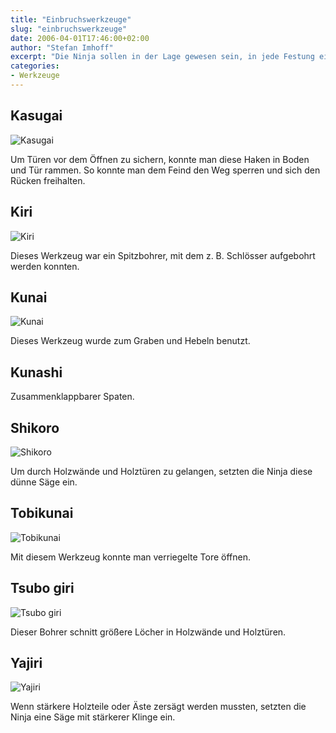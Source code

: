 ```yaml
---
title: "Einbruchswerkzeuge"
slug: "einbruchswerkzeuge"
date: 2006-04-01T17:46:00+02:00
author: "Stefan Imhoff"
excerpt: "Die Ninja sollen in der Lage gewesen sein, in jede Festung einzubrechen und aus jedem Gefängnis ausbrechen. Dazu hatten sie eine große Werkzeugsammlung zum sägen, bohren und graben."
categories:
- Werkzeuge
---
```


## Kasugai

![Kasugai](/assets/images/artikel/werkzeuge-kasugai.jpg)

Um Türen vor dem Öffnen zu sichern, konnte man diese Haken in Boden und Tür rammen. So konnte man dem Feind den Weg sperren und sich den Rücken freihalten.


## Kiri

![Kiri](/assets/images/artikel/werkzeuge-kiri.jpg)

Dieses Werkzeug war ein Spitzbohrer, mit dem z. B. Schlösser aufgebohrt werden konnten.


## Kunai

![Kunai](/assets/images/artikel/werkzeuge-kunai.jpg)

Dieses Werkzeug wurde zum Graben und Hebeln benutzt.


## Kunashi

Zusammenklappbarer Spaten.


## Shikoro

![Shikoro](/assets/images/artikel/werkzeuge-shikoro.jpg)

Um durch Holzwände und Holztüren zu gelangen, setzten die Ninja diese dünne Säge ein.


## Tobikunai

![Tobikunai](/assets/images/artikel/werkzeuge-tobikunai.jpg)

Mit diesem Werkzeug konnte man verriegelte Tore öffnen.


## Tsubo giri

![Tsubo giri](/assets/images/artikel/werkzeuge-tsubogiri.jpg)

Dieser Bohrer schnitt größere Löcher in Holzwände und Holztüren.


## Yajiri

![Yajiri](/assets/images/artikel/werkzeuge-yajiri.jpg)

Wenn stärkere Holzteile oder Äste zersägt werden mussten, setzten die Ninja eine Säge mit stärkerer Klinge ein.
